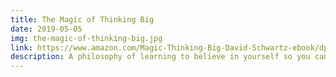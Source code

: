 ```yaml
---
title: The Magic of Thinking Big
date: 2019-05-05
img: the-magic-of-thinking-big.jpg
link: https://www.amazon.com/Magic-Thinking-Big-David-Schwartz-ebook/dp/B00NGZIR92
description: A philosophy of learning to believe in yourself so you can tackle the big challenges in life.
---
```

